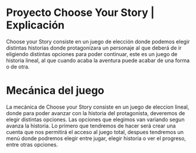 # Proyecto Choose Your Story | Explicación

Choose your Story consiste en un juego de elección donde podemos elegir distintas historias 
donde protagonizara un personaje al que deberá de ir eligiendo distintas opciones para poder continuar,
este es un juego de historia lineal, al que cuando acaba la aventura puede acabar de una forma o de otra.


# Mecánica del juego

La mecánica de Choose your Story consiste en un juego de eleccion lineal, 
donde para poder avanzar con la historia del protagonista, deveremos de 
elegir distintas opciones. Las opciones que elegimos van variando segun avanza 
la historia. Lo primero que tendremos de hacer será crear una cuenta que 
nos permitirá el acceso al juego total, despues tendremos un menú donde podremos 
elegir entre jugar, elegir historia o ver el progreso, entre otras opciones.

